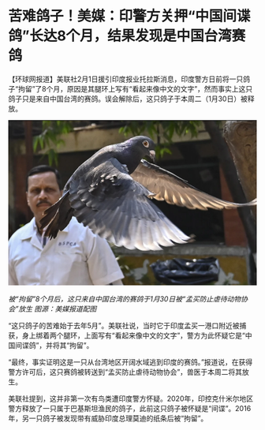 # 苦难鸽子！美媒：印警方关押“中国间谍鸽”长达8个月，结果发现是中国台湾赛鸽

【环球网报道】美联社2月1日援引印度报业托拉斯消息，印度警方日前将一只鸽子“拘留”了8个月，原因是其腿环上写有“看起来像中文的文字”，然而事实上这只鸽子只是来自中国台湾的赛鸽。误会解除后，这只鸽子于本周二（1月30日）被释放。

![9a427859ea33eb852b4d5fdf6af6a342.jpg](https://raw.githubusercontent.com/qqhsx/qqnews_image/main/2024/02/02/苦难鸽子！美媒：印警方关押“中国间谍鸽”长达8个月，结果发现是中国台湾赛鸽/9a427859ea33eb852b4d5fdf6af6a342.jpg)

 _被“拘留”8个月后，这只来自中国台湾的赛鸽于1月30日被“孟买防止虐待动物协会”放生
图源：美媒报道配图_

“这只鸽子的苦难始于去年5月”。美联社说，当时它于印度孟买一港口附近被捕获，身上绑着两个腿环，上面写有“看起来像中文的文字”，警方为此怀疑它是“中国间谍鸽”，并将其“拘留”。

“最终，事实证明这是一只从台湾地区开阔水域逃到印度的赛鸽。”报道说，在获得警方许可后，这只赛鸽被转送到“孟买防止虐待动物协会”，兽医于本周二将其放生。

美联社提到，这并非第一次有鸟类遭印度警方怀疑。2020年，印控克什米尔地区警方释放了一只属于巴基斯坦渔民的鸽子，此前这只鸽子被怀疑是“间谍”。2016年，另一只鸽子被发现带有威胁印度总理莫迪的纸条后被“拘留”。

